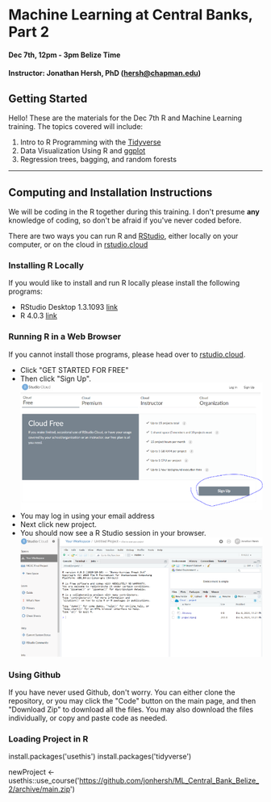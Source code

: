 # Machine Learning at Central Banks, Part 2
#### Dec 7th, 12pm - 3pm Belize Time
#### Instructor: Jonathan Hersh, PhD (hersh@chapman.edu)

## Getting Started

Hello! These are the materials for the Dec 7th R and Machine Learning training. The topics covered will include:

1. Intro to R Programming with the [Tidyverse](https://www.tidyverse.org/) 
1. Data Visualization Using R and [ggplot](https://ggplot2.tidyverse.org/)
1. Regression trees, bagging, and random forests

------

## Computing and Installation Instructions

We will be coding in the R together during this training. I don't presume **any** knowledge of coding, so don't be afraid if you've never coded before. 

There are two ways you can run R and [RStudio](https://rstudio.com/), either locally on your computer, or on the cloud in [rstudio.cloud](rstudio.cloud)

### Installing R Locally

If you would like to install and run R locally please install the following programs:

* RStudio Desktop 1.3.1093 [link](https://rstudio.com/products/rstudio/download/#download)
* R 4.0.3 [link](https://cran.r-project.org/bin/windows/base/)

### Running R in a Web Browser

If you cannot install those programs, please head over to [rstudio.cloud](rstudio.cloud). 

* Click "GET STARTED FOR FREE" 
* Then click "Sign Up". 
![](images/rstudio.cloud.PNG)
* You may log in using your email address
* Next click new project. 
* You should now see a R Studio session in your browser. 
![](images/rstudio_console.PNG)


### Using Github

If you have never used Github, don't worry. You can either clone the repository, or you may click the "Code" button on the main page, and then "Download Zip" to download all the files. You may also download the files individually, or copy and paste code as needed. 

### Loading Project in R

install.packages('usethis')
install.packages('tidyverse')

newProject <- usethis::use_course('https://github.com/jonhersh/ML_Central_Bank_Belize_2/archive/main.zip')

